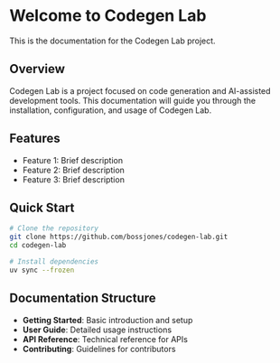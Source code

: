 # Welcome to Codegen Lab

This is the documentation for the Codegen Lab project.

## Overview

Codegen Lab is a project focused on code generation and AI-assisted development tools. This documentation will guide you through the installation, configuration, and usage of Codegen Lab.

## Features

- Feature 1: Brief description
- Feature 2: Brief description
- Feature 3: Brief description

## Quick Start

```bash
# Clone the repository
git clone https://github.com/bossjones/codegen-lab.git
cd codegen-lab

# Install dependencies
uv sync --frozen
```

## Documentation Structure

- **Getting Started**: Basic introduction and setup
- **User Guide**: Detailed usage instructions
- **API Reference**: Technical reference for APIs
- **Contributing**: Guidelines for contributors
